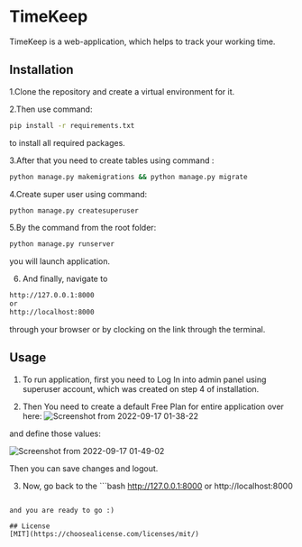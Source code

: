 # TimeKeep

TimeKeep is a web-application, which helps to track your working time.

## Installation

1.Clone the repository and create a virtual environment for it.

2.Then use command:
```bash
pip install -r requirements.txt
```
to install all required packages.

3.After that you need to create tables using command :
```bash
python manage.py makemigrations && python manage.py migrate
```
 4.Create super user using command:
```bash
python manage.py createsuperuser
```
 5.By the command from the root folder:
```bash
python manage.py runserver
```
you will launch application.


6. And finally, navigate to 
```bash
http://127.0.0.1:8000
or 
http://localhost:8000
```
through your browser or by clocking on the link through the terminal.

## Usage

1. To run application, first you need to Log In into admin panel using superuser account, which was created on step 4 of installation.

2. Then You need to create a default Free Plan for entire application over here:
![Screenshot from 2022-09-17 01-38-22](https://user-images.githubusercontent.com/99011743/190827417-2139b963-4e24-4270-ac64-b9d1331ec53a.png)

and define those values:

![Screenshot from 2022-09-17 01-49-02](https://user-images.githubusercontent.com/99011743/190827642-3ce17947-8b8c-4089-9895-2ce009bf4541.png)

Then you can save changes and logout.

3. Now, go back to the ```bash
http://127.0.0.1:8000
or 
http://localhost:8000
```

and you are ready to go :)

## License
[MIT](https://choosealicense.com/licenses/mit/)

